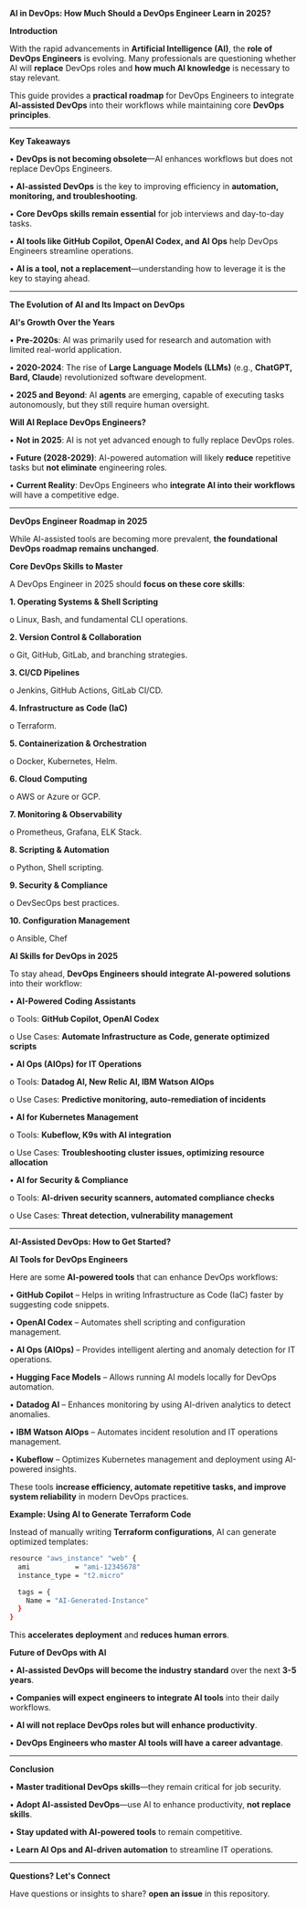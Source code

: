 **AI in DevOps: How Much Should a DevOps Engineer Learn in 2025?**

**Introduction**

With the rapid advancements in **Artificial Intelligence (AI)**, the **role of DevOps Engineers** is evolving. Many professionals are questioning whether AI will **replace** DevOps roles and **how much AI knowledge** is necessary to stay relevant.

This guide provides a **practical roadmap** for DevOps Engineers to integrate **AI-assisted DevOps** into their workflows while maintaining core **DevOps principles**.

---

**Key Takeaways**

•	**DevOps is not becoming obsolete**—AI enhances workflows but does not replace DevOps Engineers.

•	**AI-assisted DevOps** is the key to improving efficiency in **automation, monitoring, and troubleshooting**.

•	**Core DevOps skills remain essential** for job interviews and day-to-day tasks.

•	**AI tools like GitHub Copilot, OpenAI Codex, and AI Ops** help DevOps Engineers streamline operations.

•	**AI is a tool, not a replacement**—understanding how to leverage it is the key to staying ahead.

---

**The Evolution of AI and Its Impact on DevOps**

**AI's Growth Over the Years**

•	**Pre-2020s**: AI was primarily used for research and automation with limited real-world application.

•	**2020-2024**: The rise of **Large Language Models (LLMs)** (e.g., **ChatGPT, Bard, Claude**) revolutionized software development.

•	**2025 and Beyond**: AI **agents** are emerging, capable of executing tasks autonomously, but they still require human oversight.

**Will AI Replace DevOps Engineers?**

•	**Not in 2025**: AI is not yet advanced enough to fully replace DevOps roles.

•	**Future (2028-2029)**: AI-powered automation will likely **reduce** repetitive tasks but **not eliminate** engineering roles.

•	**Current Reality**: DevOps Engineers who **integrate AI into their workflows** will have a competitive edge.

---

**DevOps Engineer Roadmap in 2025**

While AI-assisted tools are becoming more prevalent, **the foundational DevOps roadmap remains unchanged**.

**Core DevOps Skills to Master**

A DevOps Engineer in 2025 should **focus on these core skills**:

**1.	Operating Systems & Shell Scripting**

o	Linux, Bash, and fundamental CLI operations.

**2.	Version Control & Collaboration**

o	Git, GitHub, GitLab, and branching strategies.

**3.	CI/CD Pipelines**

o	Jenkins, GitHub Actions, GitLab CI/CD.

**4.	Infrastructure as Code (IaC)**

o	Terraform.

**5.	Containerization & Orchestration**

o	Docker, Kubernetes, Helm.

**6.	Cloud Computing**

o	AWS or Azure or GCP.

**7.	Monitoring & Observability**

o	Prometheus, Grafana, ELK Stack.

**8.	Scripting & Automation**

o	Python, Shell scripting.

**9.	Security & Compliance**

o	DevSecOps best practices.

**10. Configuration Management**

o Ansible, Chef

**AI Skills for DevOps in 2025**

To stay ahead, **DevOps Engineers should integrate AI-powered solutions** into their workflow:

•	**AI-Powered Coding Assistants**

o	Tools: **GitHub Copilot, OpenAI Codex**

o	Use Cases: **Automate Infrastructure as Code, generate optimized scripts**

•	**AI Ops (AIOps) for IT Operations**

o	Tools: **Datadog AI, New Relic AI, IBM Watson AIOps**

o	Use Cases: **Predictive monitoring, auto-remediation of incidents**

•	**AI for Kubernetes Management**

o	Tools: **Kubeflow, K9s with AI integration**

o	Use Cases: **Troubleshooting cluster issues, optimizing resource allocation**

•	**AI for Security & Compliance**

o	Tools: **AI-driven security scanners, automated compliance checks**

o	Use Cases: **Threat detection, vulnerability management**

---

**AI-Assisted DevOps: How to Get Started?**

**AI Tools for DevOps Engineers**

Here are some **AI-powered tools** that can enhance DevOps workflows:

•	**GitHub Copilot** – Helps in writing Infrastructure as Code (IaC) faster by suggesting code snippets.

•	**OpenAI Codex** – Automates shell scripting and configuration management.

•	**AI Ops (AIOps)** – Provides intelligent alerting and anomaly detection for IT operations.

•	**Hugging Face Models** – Allows running AI models locally for DevOps automation.

•	**Datadog AI** – Enhances monitoring by using AI-driven analytics to detect anomalies.

•	**IBM Watson AIOps** – Automates incident resolution and IT operations management.

•	**Kubeflow** – Optimizes Kubernetes management and deployment using AI-powered insights.

These tools **increase efficiency, automate repetitive tasks, and improve system reliability** in modern DevOps practices.

**Example: Using AI to Generate Terraform Code**

Instead of manually writing **Terraform configurations**, AI can generate optimized templates:

```sh
resource "aws_instance" "web" {
  ami           = "ami-12345678"
  instance_type = "t2.micro"

  tags = {
    Name = "AI-Generated-Instance"
  }
}
```

This **accelerates deployment** and **reduces human errors**.


**Future of DevOps with AI**

•	**AI-assisted DevOps will become the industry standard** over the next **3-5 years**.

•	**Companies will expect engineers to integrate AI tools** into their daily workflows.

•	**AI will not replace DevOps roles but will enhance productivity**.

•	**DevOps Engineers who master AI tools will have a career advantage**.

---

**Conclusion**

•	**Master traditional DevOps skills**—they remain critical for job security.

•	**Adopt AI-assisted DevOps**—use AI to enhance productivity, **not replace skills**.

•	**Stay updated with AI-powered tools** to remain competitive.

•	**Learn AI Ops and AI-driven automation** to streamline IT operations.

---

**Questions? Let's Connect**

Have questions or insights to share? **open an issue** in this repository.
